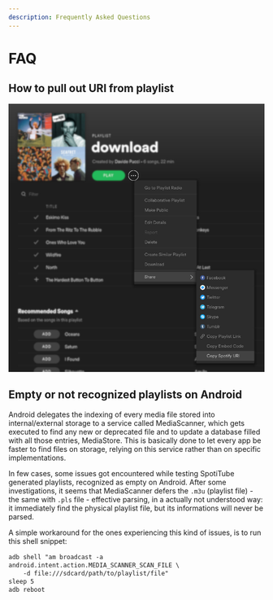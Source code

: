 ```yaml
---
description: Frequently Asked Questions
---
```


# FAQ

## **How to pull out URI from playlist**

![](../../.gitbook/assets/playlist_uri.jpg)

## **Empty or not recognized playlists on Android**

Android delegates the indexing of every media file stored into internal/external storage to a service called MediaScanner, which gets executed to find any new or deprecated file and to update a database filled with all those entries, MediaStore. This is basically done to let every app be faster to find files on storage, relying on this service rather than on specific implementations.

In few cases, some issues got encountered while testing SpotiTube generated playlists, recognized as empty on Android. After some investigations, it seems that MediaScanner defers the `.m3u` \(playlist file\) - the same with `.pls` file - effective parsing, in a actually not understood way: it immediately find the physical playlist file, but its informations will never be parsed.

A simple workaround for the ones experiencing this kind of issues, is to run this shell snippet:

```text
adb shell "am broadcast -a android.intent.action.MEDIA_SCANNER_SCAN_FILE \
	-d file:///sdcard/path/to/playlist/file"
sleep 5
adb reboot
```

